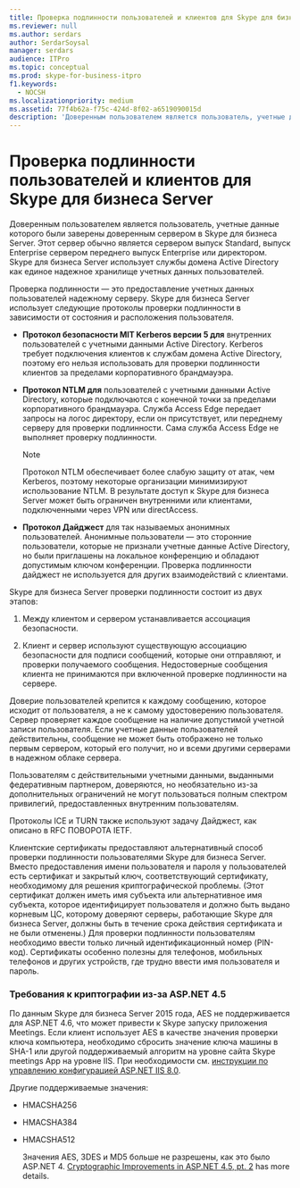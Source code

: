 ```yaml
---
title: Проверка подлинности пользователей и клиентов для Skype для бизнеса Server
ms.reviewer: null
ms.author: serdars
author: SerdarSoysal
manager: serdars
audience: ITPro
ms.topic: conceptual
ms.prod: skype-for-business-itpro
f1.keywords:
  - NOCSH
ms.localizationpriority: medium
ms.assetid: 77f4b62a-f75c-424d-8f02-a6519090015d
description: 'Доверенным пользователем является пользователь, учетные данные которого были заверены доверенным сервером в Skype для бизнеса Server. Этот сервер обычно является сервером выпуск Standard, выпуск Enterprise сервером переднего выпуск Enterprise или директором. Skype для бизнеса Server использует службы домена Active Directory как единое надежное хранилище учетных данных пользователей.'
---
```


# <a name="user-and-client-authentication-for-skype-for-business-server"></a>Проверка подлинности пользователей и клиентов для Skype для бизнеса Server
 
Доверенным пользователем является пользователь, учетные данные которого были заверены доверенным сервером в Skype для бизнеса Server. Этот сервер обычно является сервером выпуск Standard, выпуск Enterprise сервером переднего выпуск Enterprise или директором. Skype для бизнеса Server использует службы домена Active Directory как единое надежное хранилище учетных данных пользователей.
  
Проверка подлинности — это предоставление учетных данных пользователей надежному серверу. Skype для бизнеса Server использует следующие протоколы проверки подлинности в зависимости от состояния и расположения пользователя.
  
- **Протокол безопасности MIT Kerberos версии 5 для** внутренних пользователей с учетными данными Active Directory. Kerberos требует подключения клиентов к службам домена Active Directory, поэтому его нельзя использовать для проверки подлинности клиентов за пределами корпоративного брандмауэра.
    
- **Протокол NTLM для** пользователей с учетными данными Active Directory, которые подключаются с конечной точки за пределами корпоративного брандмауэра. Служба Access Edge передает запросы на логос директору, если он присутствует, или переднему серверу для проверки подлинности. Сама служба Access Edge не выполняет проверку подлинности.
    
    > [!NOTE]
    > Протокол NTLM обеспечивает более слабую защиту от атак, чем Kerberos, поэтому некоторые организации минимизируют использование NTLM. В результате доступ к Skype для бизнеса Server может быть ограничен внутренними или клиентами, подключенными через VPN или directAccess. 
  
- **Протокол Дайджест** для так называемых анонимных пользователей. Анонимные пользователи — это сторонние пользователи, которые не признали учетные данные Active Directory, но были приглашены на локальное конференцию и обладают допустимым ключом конференции. Проверка подлинности дайджест не используется для других взаимодействий с клиентами.
    
Skype для бизнеса Server проверки подлинности состоит из двух этапов:
  
1. Между клиентом и сервером устанавливается ассоциация безопасности.
    
2. Клиент и сервер используют существующую ассоциацию безопасности для подписи сообщений, которые они отправляют, и проверки получаемого сообщения. Недостоверные сообщения клиента не принимаются при включенной проверке подлинности на сервере.
    
Доверие пользователей крепится к каждому сообщению, которое исходит от пользователя, а не к самому удостоверению пользователя. Сервер проверяет каждое сообщение на наличие допустимой учетной записи пользователя. Если учетные данные пользователей действительны, сообщение не может быть отображено не только первым сервером, который его получит, но и всеми другими серверами в надежном облаке сервера.
  
Пользователям с действительными учетными данными, выданными федеративным партнером, доверяются, но необязательно из-за дополнительных ограничений не могут пользоваться полным спектром привилегий, предоставленных внутренним пользователям.
  
Протоколы ICE и TURN также используют задачу Дайджест, как описано в RFC ПОВОРОТА IETF.
  
Клиентские сертификаты предоставляют альтернативный способ проверки подлинности пользователями Skype для бизнеса Server. Вместо предоставления имени пользователя и пароля у пользователей есть сертификат и закрытый ключ, соответствующий сертификату, необходимому для решения криптографической проблемы. (Этот сертификат должен иметь имя субъекта или альтернативное имя субъекта, которое идентифицирует пользователя и должно быть выдано корневым ЦС, которому доверяют серверы, работающие Skype для бизнеса Server, должны быть в течение срока действия сертификата и не были отменены.) Для проверки подлинности пользователям необходимо ввести только личный идентификационный номер (PIN-код). Сертификаты особенно полезны для телефонов, мобильных телефонов и других устройств, где трудно ввести имя пользователя и пароль.
  
### <a name="cryptographic-requirements-due-to-asp-net-45"></a>Требования к криптографии из-за ASP.NET 4.5 

По данным Skype для бизнеса Server 2015 года, AES не поддерживается для ASP.NET 4.6, что может привести к Skype запуску приложения Meetings. Если клиент использует AES в качестве значения проверки ключа компьютера, необходимо сбросить значение ключа машины в SHA-1 или другой поддерживаемый алгоритм на уровне сайта Skype meetings App на уровне IIS. При необходимости см. [инструкции по управлению конфигурацией ASP.NET IIS 8.0](/iis/get-started/whats-new-in-iis-8/iis-80-aspnet-configuration-management).
  
Другие поддерживаемые значения:
  
- HMACSHA256
    
- HMACSHA384
    
- HMACSHA512
    
  Значения AES, 3DES и MD5 больше не разрешены, как это было ASP.NET 4. [Cryptographic Improvements in ASP.NET 4.5, pt. 2](https://blogs.msdn.microsoft.com/webdev/2012/10/23/cryptographic-improvements-in-asp-net-4-5-pt-2/) has more details.

